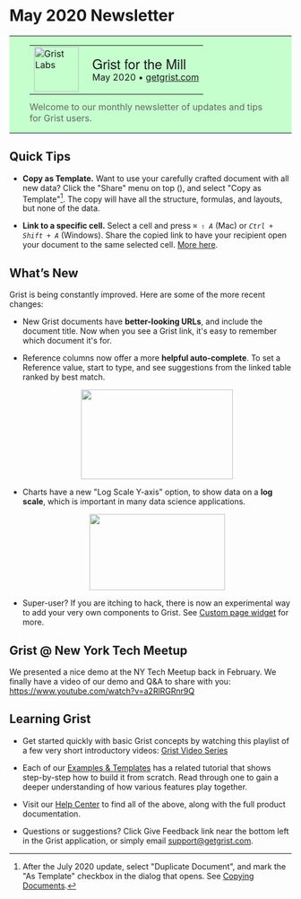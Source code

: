 # May 2020 Newsletter

<style>
  /* restore some poorly overridden defaults */
  .newsletter-header .table {
    background-color: initial;
    border: initial;
  }
  .newsletter-header .table > tbody > tr > td {
    padding: initial;
    border: initial;
    vertical-align: initial;
  }
  .newsletter-header img.header-img {
    padding: initial;
    max-width: initial;
    display: initial;
    padding: initial;
    line-height: initial;
    background-color: initial;
    border: initial;
    border-radius: initial;
    margin: initial;
  }

  /* copy newsletter styles, with a prefix for sufficient specificity */
  .newsletter-header .header {
    border: none;
    padding: 0;
    margin: 0;
  }
  .newsletter-header table > tbody > tr > td.header-image {
    width: 80px;
    padding-right: 16px;
  }
  .newsletter-header table > tbody > tr > td.header-text {
    background-color: #c4ffcd;
    padding: 16px 36px;
  }
  .newsletter-header table.header-top {
    border: none;
    padding: 0;
    margin: 0;
    width: 100%;
  }
  .header-title {
    font-family: Helvetica Neue, Helvetica, Arial, sans-serif;
    font-size: 24px;
    line-height: 28px;
  }
  .header-month {
  }
  .header-welcome {
    margin-top: 12px;
    color: #666666;
  }
</style>
<div class="newsletter-header">
<table class="header" cellpadding="0" cellspacing="0" border="0"><tr>
  <td class="header-text">
    <table class="header-top"><tr>
      <td class="header-image">
        <a href="https://www.getgrist.com">
          <img class="header-img" src="/images/newsletters/grist-labs.png" width="80" height="80" alt="Grist Labs" border="0">
        </a>
      </td>
      <td class="header-top-text">
        <div class="header-title">Grist for the Mill</div>
        <div class="header-month">May 2020
          &#8226; <a href="https://www.getgrist.com/">getgrist.com</a></div>
      </td>
    </tr></table>
    <div class="header-welcome">
      Welcome to our monthly newsletter of updates and tips for Grist users.
    </div>
  </td>
</tr></table>
</div>

## Quick Tips

- **Copy as Template.** Want to use your carefully crafted document
  with all new data? Click the "Share" menu on top
  (<span class="grist-icon" style="--icon: var(--icon-Share)"></span>),
  and select "Copy as Template"[^copy-as-template]. The copy will have all the structure,
  formulas, and layouts, but none of the data.

- **Link to a specific cell.** Select a cell and press
  <code class="keys">*⌘* *⇧* *A*</code> (Mac)
  or <code class="keys">*Ctrl* + *Shift* + *A*</code> (Windows).
  Share the copied link to have your recipient open your document to the
  same selected cell. [More here](../enter-data.md#linking-to-cells).

[^copy-as-template]: After the July 2020 update, select "Duplicate Document", and mark the "As
Template" checkbox in the dialog that opens. See [Copying Documents](../copying-docs.md#duplicating-documents).

## What’s New

Grist is being constantly improved. Here are some of the more recent changes:

- New Grist documents have **better-looking URLs**, and include the
  document title. Now when you see a Grist link, it's easy to remember
  which document it's for.

- Reference columns now offer a more **helpful auto-complete**.
  To set a Reference value, start to type, and see
  suggestions from the linked table ranked by best match.
  <p><center>
    <img class="content-image" src="/images/newsletters/2020-05/autocomplete.png" height="160" width="271">
  </center></p>

- Charts have a new "Log Scale Y-axis" option, to show data on a
  **log scale**, which is important in many data science applications.
  <p><center>
    <img class="content-image" src="/images/newsletters/2020-05/log-scale.png" height="136" width="242">
  </center></p>

- Super-user? If you are itching to hack, there is now an experimental
  way to add your very own components to Grist. See
  [Custom page widget](../widget-custom.md#page-widget-custom) for more.

## Grist @ New York Tech Meetup

We presented a nice demo at the NY Tech Meetup back in February. We finally
have a video of our demo and Q&A to share with you:
<https://www.youtube.com/watch?v=a2RlRGRnr9Q>

## Learning Grist

- Get started quickly with basic Grist concepts by watching this playlist
  of a few very short introductory videos:
  [Grist Video Series](https://www.youtube.com/playlist?list=PL3Q9Tu1JOy_4Mq8JlcjZXEMyJY69kda44)

- Each of our [Examples & Templates](https://docs.getgrist.com/ws/59/)
  has a related tutorial that shows step-by-step how to build it
  from scratch. Read through one to gain a deeper understanding of how
  various features play together.

- Visit our [Help Center](../index.md) to
  find all of the above, along with the full product documentation.

- Questions or suggestions? Click
  <span class="app-menu-item"><span class="grist-icon" style="--icon: var(--icon-Feedback)"></span> Give Feedback</span>
  link near the bottom left in the Grist application, or simply email
  <support@getgrist.com>.
